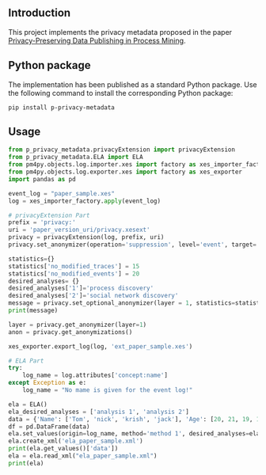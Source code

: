 ## Introduction
This project implements the privacy metadata proposed in the paper [Privacy-Preserving Data Publishing in Process Mining](https://).
## Python package
The implementation has been published as a standard Python package. Use the following command to install the corresponding Python package:

```shell
pip install p-privacy-metadata
```

## Usage
```python
from p_privacy_metadata.privacyExtension import privacyExtension
from p_privacy_metadata.ELA import ELA
from pm4py.objects.log.importer.xes import factory as xes_importer_factory
from pm4py.objects.log.exporter.xes import factory as xes_exporter
import pandas as pd

event_log = "paper_sample.xes"
log = xes_importer_factory.apply(event_log)

# privacyExtension Part
prefix = 'privacy:'
uri = 'paper_version_uri/privacy.xesext'
privacy = privacyExtension(log, prefix, uri)
privacy.set_anonymizer(operation='suppression', level='event', target='org:resource')

statistics={}
statistics['no_modified_traces'] = 15
statistics['no_modified_events'] = 20
desired_analyses= {}
desired_analyses['1']='process discovery'
desired_analyses['2']='social network discovery'
message = privacy.set_optional_anonymizer(layer = 1, statistics=statistics, desired_analyses=desired_analyses, test='test' )
print(message)

layer = privacy.get_anonymizer(layer=1)
anon = privacy.get_anonymizations()

xes_exporter.export_log(log, 'ext_paper_sample.xes')

# ELA Part
try:
    log_name = log.attributes['concept:name']
except Exception as e:
    log_name = "No mame is given for the event log!"

ela = ELA()
ela_desired_analyses = ['analysis 1', 'analysis 2']
data = {'Name': ['Tom', 'nick', 'krish', 'jack'], 'Age': [20, 21, 19, 18]}
df = pd.DataFrame(data)
ela.set_values(origin=log_name, method='method 1', desired_analyses=ela_desired_analyses,data=df.copy())
ela.create_xml('ela_paper_sample.xml')
print(ela.get_values()['data'])
ela = ela.read_xml("ela_paper_sample.xml")
print(ela)
```
